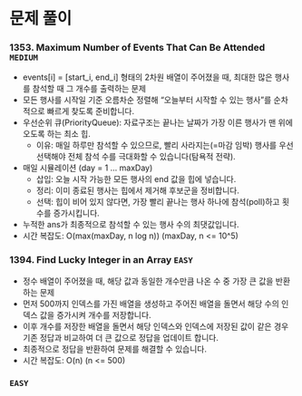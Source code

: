 # 문제 풀이

### 1353. Maximum Number of Events That Can Be Attended ```MEDIUM```
- events[i] = [start_i, end_i] 형태의 2차원 배열이 주어졌을 때, 최대한 많은 행사를 참석할 때 그 개수를 출력하는 문제
- 모든 행사를 시작일 기준 오름차순 정렬해 “오늘부터 시작할 수 있는 행사”를 순차적으로 빠르게 찾도록 준비합니다.
- 우선순위 큐(PriorityQueue): 자료구조는 끝나는 날짜가 가장 이른 행사가 맨 위에 오도록 하는 최소 힙.
  + 이유: 매일 하루만 참석할 수 있으므로, 빨리 사라지는(=마감 임박) 행사를 우선 선택해야 전체 참석 수를 극대화할 수 있습니다(탐욕적 전략).
- 매일 시뮬레이션 (day = 1 … maxDay)
  + 삽입: 오늘 시작 가능한 모든 행사의 end 값을 힙에 넣습니다.
  + 정리: 이미 종료된 행사는 힙에서 제거해 후보군을 정비합니다.
  + 선택: 힙이 비어 있지 않다면, 가장 빨리 끝나는 행사 하나에 참석(poll)하고 횟수를 증가시킵니다.
- 누적한 ans가 최종적으로 참석할 수 있는 행사 수의 최댓값입니다.
- 시간 복잡도: O(max(maxDay, n log n)) (maxDay, n <= 10^5)

### 1394. Find Lucky Integer in an Array ```EASY```
- 정수 배열이 주어졌을 때, 해당 값과 동일한 개수만큼 나온 수 중 가장 큰 값을 반환하는 문제
- 먼저 500까지 인덱스를 가진 배열을 생성하고 주어진 배열을 돌면서 해당 수의 인덱스 값을 증가시켜 개수를 저장합니다.
- 이후 개수를 저장한 배열을 돌면서 해당 인덱스와 인덱스에 저장된 값이 같은 경우 기존 정답과 비교하여 더 큰 값으로 정답을 업데이트 합니다.
- 최종적으로 정답을 반환하여 문제를 해결할 수 있습니다.
- 시간 복잡도: O(n) (n <= 500)

### ```EASY```


